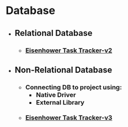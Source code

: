 <h1> Database </h1>
<ul>
    <li>
        <h2>Relational Database</h2>
        <h3>
            <ul>
                <li> <a href="#">Eisenhower Task Tracker-v2</a> </li>
            </ul>
        </h3>
    </li>
    <li>
        <h2>Non-Relational Database</h2>
        <h3>
            <ul>
                <li>Connecting DB to project using:
                <ul>
                    <li>Native Driver</li>
                    <li>External Library</li>
                </ul>
                </li>
                <br>
                <li> <a href="#">Eisenhower Task Tracker-v3</a> </li>
            </ul>
        </h3>
    </li>
</ul>